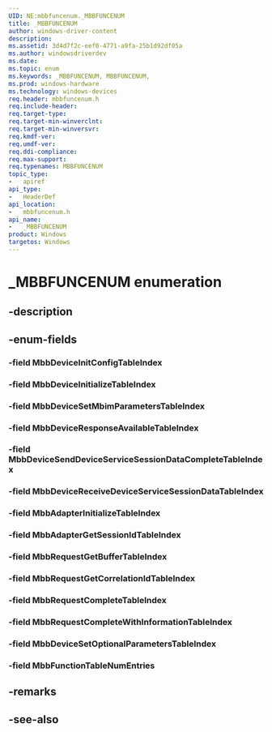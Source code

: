 ```yaml
---
UID: NE:mbbfuncenum._MBBFUNCENUM
title: _MBBFUNCENUM
author: windows-driver-content
description: 
ms.assetid: 3d4d7f2c-eef0-4771-a9fa-25b1d92df05a
ms.author: windowsdriverdev
ms.date: 
ms.topic: enum
ms.keywords: _MBBFUNCENUM, MBBFUNCENUM, 
ms.prod: windows-hardware
ms.technology: windows-devices
req.header: mbbfuncenum.h
req.include-header:
req.target-type:
req.target-min-winverclnt:
req.target-min-winversvr:
req.kmdf-ver:
req.umdf-ver:
req.ddi-compliance:
req.max-support:
req.typenames: MBBFUNCENUM
topic_type: 
-	apiref
api_type: 
-	HeaderDef
api_location: 
-	mbbfuncenum.h
api_name: 
-	_MBBFUNCENUM
product: Windows
targetos: Windows
---
```


# _MBBFUNCENUM enumeration

## -description



## -enum-fields

### -field MbbDeviceInitConfigTableIndex 
### -field MbbDeviceInitializeTableIndex 
### -field MbbDeviceSetMbimParametersTableIndex 
### -field MbbDeviceResponseAvailableTableIndex 
### -field MbbDeviceSendDeviceServiceSessionDataCompleteTableIndex 
### -field MbbDeviceReceiveDeviceServiceSessionDataTableIndex 
### -field MbbAdapterInitializeTableIndex 
### -field MbbAdapterGetSessionIdTableIndex 
### -field MbbRequestGetBufferTableIndex 
### -field MbbRequestGetCorrelationIdTableIndex 
### -field MbbRequestCompleteTableIndex 
### -field MbbRequestCompleteWithInformationTableIndex 
### -field MbbDeviceSetOptionalParametersTableIndex 
### -field MbbFunctionTableNumEntries 

## -remarks

## -see-also